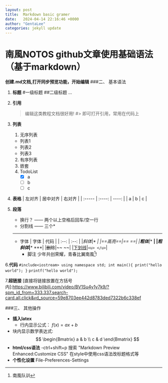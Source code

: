 ```yaml
---
layout: post
title:  Markdown basic gramer
date:   2024-04-14 22:16:46 +0000
author: "GentaLee"
categories: jekyll update
---
```


# 南風NOTOS github文章使用基础语法（基于markdown）
**创建.md文档,打开同步预览功能，开始编辑**
###二、 基本语法
1. **标题**
    #一级标题
    ##二级标题
...

2. **引用**
    > 编辑这类教程文档很好用!
    #> 即可打开引用，常用在代码上

3. **列表**
    1. 无序列表
    - 列表1
    + 列表2
    * 列表3
    2. 有序列表
    3. 嵌套
    4. TodoList
        - [x] a
        - [ ] b
        - [ ] c

4. **表格**
    | 左对齐 | 居中对齐 | 右对齐 |
    | :----- | :----: | ----: |
    | a | b | c |

5. **段落**
    - 换行？ —— 两个以上空格后回车/空一行
    - 分割线 —— 三个*
     ***
    - 字体
        | 字体 | 代码 |
        | :--: | :--: |
        |*斜体*|* *|
        |==高亮==|== ==|
        |**粗体**|** **|
        |***粗斜体***|*** ***|
        |~~删除~~|~~ ~~|
        |<u>下划线</u>|```<u> </u>```|
      - 脚注
        少年共创荣耀，青春比翼南風[^1]!
[^1]:南風队训

6.**代码**
    ```
   #include<iostream>
   using namespace std;
   int main(){
    print("hello world");
   }
    ```
    `printf("hello world");`

7.**超链接**
    [直接将链接放置在方括号内]:https://www.bilibili.com/video/BV1Su4y1y7k9/?spm_id_from=333.337.search-card.all.click&vd_source=59e8703ee442d8783ded7322b6c338ef

###三、 其他操作
   - **插入latex**
     - 行内显示公式：
    $f(x)=ax+b$
   - 块内显示数学表达式:
    $$
    \begin{Bmatrix}
    a & b \\
    c & d
    \end{Bmatrix}
    $$
   - **html/css语法**
    -ctrl+shift+p 搜索
    "Markdown Preview
    Enhanced:Customize CSS"
    在style中使用css语法改标题格式等
   - **个性化设置**
    File-Preferences-Settings
